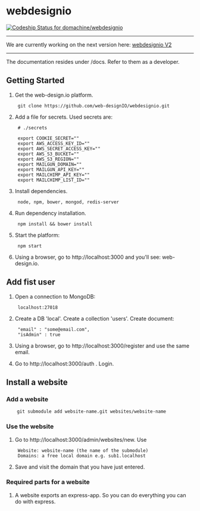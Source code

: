 # webdesignio

[ ![Codeship Status for  domachine/webdesignio](https://codeship.com/projects/b8e80bb0-98dd-0132-fd19-668aa6fdbfb3/status?branch=feature/s3-assets)](https://codeship.com/projects/63478)

****
We are currently working on the next version here: [webdesignio V2](https://github.com/webdesignio)
****

The documentation resides under /docs.  Refer to them as a developer.

## Getting Started

1. Get the web-design.io platform.

        git clone https://github.com/web-designIO/webdesignio.git

2. Add a file for secrets. Used secrets are:

        # ./secrets
        
        export COOKIE_SECRET=""
        export AWS_ACCESS_KEY_ID=""
        export AWS_SECRET_ACCESS_KEY=""
        export AWS_S3_BUCKET=""
        export AWS_S3_REGION=""
        export MAILGUN_DOMAIN=""
        export MAILGUN_API_KEY=""
        export MAILCHIMP_API_KEY=""
        export MAILCHIMP_LIST_ID=""

3. Install dependencies.

        node, npm, bower, mongod, redis-server

4. Run dependency installation.

        npm install && bower install

5. Start the platform:

        npm start

6. Using a browser, go to http://localhost:3000 and you'll see: web-design.io.

## Add fist user

1. Open a connection to MongoDB:

        localhost:27018

2. Create a DB 'local'. Create a collection 'users'. Create document:

        "email" : "some@email.com",
        "isAdmin" : true
        
3. Using a browser, go to http://localhost:3000/register and use the same email.

4. Go to http://localhost:3000/auth . Login.

## Install a website

### Add a website

        git submodule add website-name.git websites/website-name

### Use the website

1. Go to http://localhost:3000/admin/websites/new. Use

        Website: website-name (the name of the submodule)
        Domains: a free local domain e.g. sub1.localhost

2. Save and visit the domain that you have just entered.

### Required parts for a website

1. A website exports an express-app. So you can do everything you can do with express.
